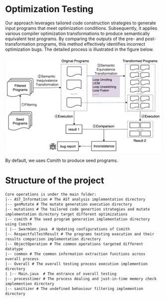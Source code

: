 # Optimization Testing
Our approach leverages tailored code construction strategies to generate input programs that meet optimization conditions. Subsequently, it applies various compiler optimization transformations to produce semantically equivalent test programs. By comparing the outputs of the pre- and post-transformation programs, this method effectively identifies incorrect optimization bugs. The detailed process is illustrated in the figure below. 

<img src="./workflow.jpg" alt="Workflow image" width="600" />

By default, we uses Csmith to produce seed programs. 

# Structure of the project
```
Core operations is under the main folder:
|-- AST_Information # The AST analysis implementation directory
|-- genMutate # The mutate generation execution directory
|-- mutations # The tailored code genertion strategies and mutate implementation directory target different optimizations
|-- csmith # The seed program generation implementation directory using Csmith
| |-- SwarmGen.java  # Updating configurations of Csmith
|-- RespectfulTestResult # The programs testing execution and their results comparison implementation directory
|-- ObjectOperation # The common operations targeted different datatype
|-- common # The common information extraction functions across overall process
|-- Overall # The overall testing process execution implemention directory
| |-- Main.java  # The entrance of overall testing
|-- processtimer # The process dealing and just-in-time memory check implemention directory
|-- sanitizer # The undefined behaviour filtering implemention directory
```
